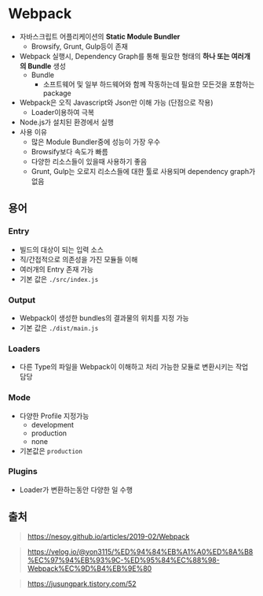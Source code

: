 # Webpack

- 자바스크립트 어플리케이션의 **Static Module Bundler**
  - Browsify, Grunt, Gulp등이 존재
- Webpack 실행시, Dependency Graph를 통해 필요한 형태의 **하나 또는 여러개의 Bundle** 생성
  - Bundle
    - 소프트웨어 및 일부 하드웨어와 함께 작동하는데 필요한 모든것을 포함하는 package
- Webpack은 오직 Javascript와 Json만 이해 가능 (단점으로 작용)
  - Loader이용하여 극복
- Node.js가 설치된 환경에서 실행
- 사용 이유
  - 많은 Module Bundler중에 성능이 가장 우수
  - Browsify보다 속도가 빠름
  - 다양한 리소스들이 있을때 사용하기 좋음
  - Grunt, Gulp는 오로지 리소스들에 대한 툴로 사용되며 dependency graph가 없음

## 용어

### Entry

- 빌드의 대상이 되는 입력 소스
- 직/간접적으로 의존성을 가진 모듈들 이해
- 여러개의 Entry 존재 가능
- 기본 값은 `./src/index.js`

### Output

- Webpack이 생성한 bundles의 결과물의 위치를 지정 가능
- 기본 값은 `./dist/main.js`

### Loaders

- 다른 Type의 파일을 Webpack이 이해하고 처리 가능한 모듈로 변환시키는 작업 담당

### Mode

- 다양한 Profile 지정가능
  - development
  - production
  - none
- 기본값은 `production`

### Plugins

- Loader가 변환하는동안 다양한 일 수행



 ## 출처

> https://nesoy.github.io/articles/2019-02/Webpack

> https://velog.io/@yon3115/%ED%94%84%EB%A1%A0%ED%8A%B8%EC%97%94%EB%93%9C-%ED%95%84%EC%88%98-Webpack%EC%9D%B4%EB%9E%80

> https://jusungpark.tistory.com/52